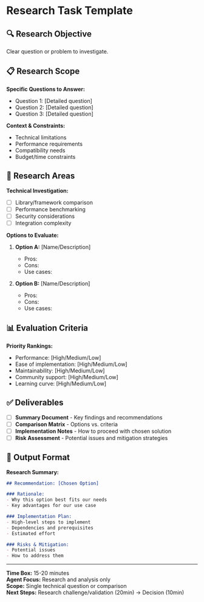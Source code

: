 # Research Task Template

## 🔍 Research Objective
Clear question or problem to investigate.

## 📋 Research Scope
**Specific Questions to Answer:**
- Question 1: [Detailed question]
- Question 2: [Detailed question]
- Question 3: [Detailed question]

**Context & Constraints:**
- Technical limitations
- Performance requirements
- Compatibility needs
- Budget/time constraints

## 🔧 Research Areas
**Technical Investigation:**
- [ ] Library/framework comparison
- [ ] Performance benchmarking
- [ ] Security considerations
- [ ] Integration complexity

**Options to Evaluate:**
1. **Option A:** [Name/Description]
   - Pros: 
   - Cons:
   - Use cases:

2. **Option B:** [Name/Description]
   - Pros:
   - Cons:
   - Use cases:

## 📊 Evaluation Criteria
**Priority Rankings:**
- Performance: [High/Medium/Low]
- Ease of implementation: [High/Medium/Low]
- Maintainability: [High/Medium/Low]
- Community support: [High/Medium/Low]
- Learning curve: [High/Medium/Low]

## ✅ Deliverables
- [ ] **Summary Document** - Key findings and recommendations
- [ ] **Comparison Matrix** - Options vs. criteria
- [ ] **Implementation Notes** - How to proceed with chosen solution
- [ ] **Risk Assessment** - Potential issues and mitigation strategies

## 🔗 Output Format
**Research Summary:**
```markdown
## Recommendation: [Chosen Option]

### Rationale:
- Why this option best fits our needs
- Key advantages for our use case

### Implementation Plan:
- High-level steps to implement
- Dependencies and prerequisites
- Estimated effort

### Risks & Mitigation:
- Potential issues
- How to address them
```

---
**Time Box:** 15-20 minutes  
**Agent Focus:** Research and analysis only  
**Scope:** Single technical question or comparison  
**Next Steps:** Research challenge/validation (20min) → Decision (10min)
